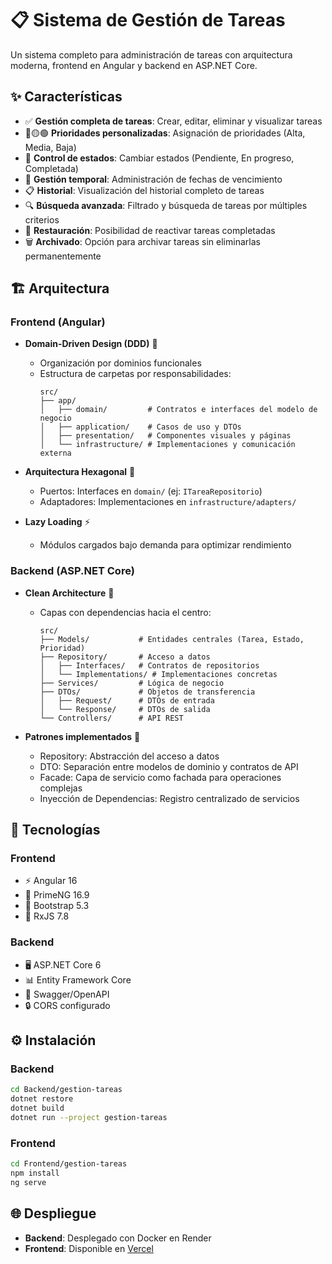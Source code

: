 # 📋 Sistema de Gestión de Tareas

Un sistema completo para administración de tareas con arquitectura moderna, frontend en Angular y backend en ASP.NET Core.

## ✨ Características

- ✅ **Gestión completa de tareas**: Crear, editar, eliminar y visualizar tareas
- 🔴🟡🟢 **Prioridades personalizadas**: Asignación de prioridades (Alta, Media, Baja)
- 🔄 **Control de estados**: Cambiar estados (Pendiente, En progreso, Completada)
- 📅 **Gestión temporal**: Administración de fechas de vencimiento
- 📋 **Historial**: Visualización del historial completo de tareas
- 🔍 **Búsqueda avanzada**: Filtrado y búsqueda de tareas por múltiples criterios
- 🔄 **Restauración**: Posibilidad de reactivar tareas completadas
- 🗑️ **Archivado**: Opción para archivar tareas sin eliminarlas permanentemente

## 🏗️ Arquitectura

### Frontend (Angular)

- **Domain-Driven Design (DDD)** 🧩
  - Organización por dominios funcionales
  - Estructura de carpetas por responsabilidades:
    ```
    src/
    ├── app/
    │   ├── domain/         # Contratos e interfaces del modelo de negocio
    │   ├── application/    # Casos de uso y DTOs
    │   ├── presentation/   # Componentes visuales y páginas
    │   └── infrastructure/ # Implementaciones y comunicación externa
    ```

- **Arquitectura Hexagonal** 🔌
  - Puertos: Interfaces en `domain/` (ej: `ITareaRepositorio`)
  - Adaptadores: Implementaciones en `infrastructure/adapters/`

- **Lazy Loading** ⚡
  - Módulos cargados bajo demanda para optimizar rendimiento

### Backend (ASP.NET Core)

- **Clean Architecture** 🧪
  - Capas con dependencias hacia el centro:
    ```
    src/
    ├── Models/           # Entidades centrales (Tarea, Estado, Prioridad)
    ├── Repository/       # Acceso a datos
    │   ├── Interfaces/   # Contratos de repositorios
    │   └── Implementations/ # Implementaciones concretas
    ├── Services/         # Lógica de negocio
    ├── DTOs/             # Objetos de transferencia
    │   ├── Request/      # DTOs de entrada
    │   └── Response/     # DTOs de salida
    └── Controllers/      # API REST
    ```

- **Patrones implementados** 📐
  - Repository: Abstracción del acceso a datos
  - DTO: Separación entre modelos de dominio y contratos de API
  - Facade: Capa de servicio como fachada para operaciones complejas
  - Inyección de Dependencias: Registro centralizado de servicios

## 🚀 Tecnologías

### Frontend
- ⚡ Angular 16
- 🎨 PrimeNG 16.9
- 📱 Bootstrap 5.3
- 🔄 RxJS 7.8

### Backend
- 🖥️ ASP.NET Core 6
- 📊 Entity Framework Core
- 📝 Swagger/OpenAPI
- 🔒 CORS configurado

## ⚙️ Instalación

### Backend
```bash
cd Backend/gestion-tareas
dotnet restore
dotnet build
dotnet run --project gestion-tareas
```

### Frontend
```bash
cd Frontend/gestion-tareas
npm install
ng serve
```

## 🌐 Despliegue

- **Backend**: Desplegado con Docker en Render
- **Frontend**: Disponible en [Vercel](https://gestion-tareas-one.vercel.app)

